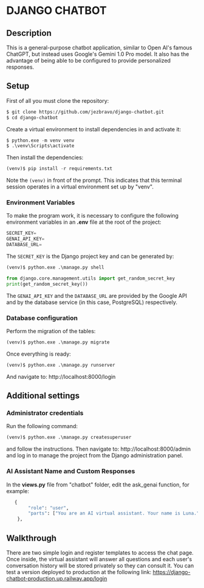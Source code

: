 # DJANGO CHATBOT

## Description

This is a general-purpose chatbot application, similar to Open AI's famous ChatGPT, but instead uses Google's Gemini 1.0 Pro model. It also has the advantage of being able to be configured to provide personalized responses.

## Setup

First of all you must clone the repository:

```sh
$ git clone https://github.com/jezbravo/django-chatbot.git
$ cd django-chatbot
```

Create a virtual environment to install dependencies in and activate it:

```python
$ python.exe -m venv venv
$ .\venv\Scripts\activate
```

Then install the dependencies:

```python
(venv)$ pip install -r requirements.txt
```

Note the `(venv)` in front of the prompt. This indicates that this terminal session operates in a virtual environment set up by "venv".

### Environment Variables

To make the program work, it is necessary to configure the following environment variables in an **.env** file at the root of the project:

```python
SECRET_KEY=
GENAI_API_KEY=
DATABASE_URL=
```

The `SECRET_KEY` is the Django project key and can be generated by:

```python
(venv)$ python.exe .\manage.py shell

from django.core.management.utils import get_random_secret_key
print(get_random_secret_key())
```

The `GENAI_API_KEY` and the `DATABASE_URL` are provided by the Google API and by the database service (in this case, PostgreSQL) respectively.

### Database configuration

Perform the migration of the tables:

```python
(venv)$ python.exe .\manage.py migrate
```

Once everything is ready:

```python
(venv)$ python.exe .\manage.py runserver
```

And navigate to: http://localhost:8000/login

## Additional settings

### Administrator credentials

Run the following command:

```python
(venv)$ python.exe .\manage.py createsuperuser
```

and follow the instructions. Then navigate to: http://localhost:8000/admin and log in to manage the project from the Django administration panel.

### AI Assistant Name and Custom Responses

In the **views.py** file from "chatbot" folder, edit the ask_genai function, for example:

```python
   {
        "role": "user",
        "parts": ["You are an AI virtual assistant. Your name is Luna."]
    },
```

## Walkthrough

There are two simple login and register templates to access the chat page. Once inside, the virtual assistant will answer all questions and each user's conversation history will be stored privately so they can consult it.
You can test a version deployed to production at the following link: https://django-chatbot-production.up.railway.app/login
